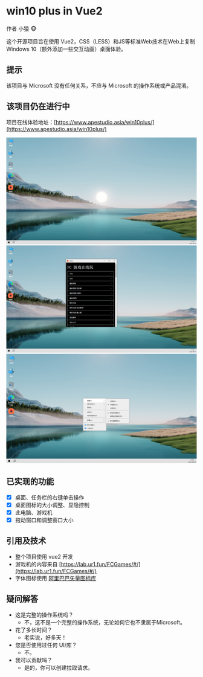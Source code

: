 # win10 plus in Vue2

作者    小猿 :monkey_face:   

这个开源项目旨在使用 Vue2，CSS（LESS）和JS等标准Web技术在Web上复制Windows 10（额外添加一些交互动画）桌面体验。

## 提示

该项目与 Microsoft 没有任何关系，不应与 Microsoft 的操作系统或产品混淆。

## 该项目仍在进行中

项目在线体验地址：[https://www.apestudio.asia/win10plus/](https://www.apestudio.asia/win10plus/)  

![alt 本地图片](./images/1.png)
![alt 本地图片](./images/2.png)
![alt 本地图片](./images/3.png)

## 已实现的功能

- [x] 桌面、任务栏的右键单击操作
- [x] 桌面图标的大小调整、显隐控制
- [x] 此电脑、游戏机
- [x] 拖动窗口和调整窗口大小

## 引用及技术

* 整个项目使用 vue2 开发
* 游戏机的内容来自 [https://lab.ur1.fun/FCGames/#/](https://lab.ur1.fun/FCGames/#/)
* 字体图标使用 [阿里巴巴矢量图标库](https://www.iconfont.cn/)

## 疑问解答

* 这是完整的操作系统吗？
	* 不，这不是一个完整的操作系统，无论如何它也不隶属于Microsoft。
* 花了多长时间？
	* 老实说，好多天！
* 您是否使用过任何 UI/库？
	* 不。
* 我可以贡献吗？
	* 是的，你可以创建拉取请求。
